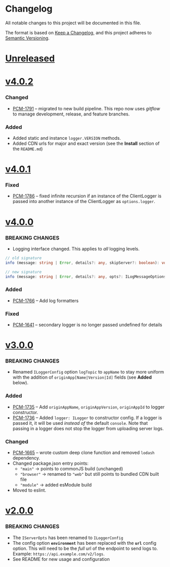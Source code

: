 # Changelog
All notable changes to this project will be documented in this file.

The format is based on [Keep a Changelog](https://keepachangelog.com/en/1.0.0/),
and this project adheres to [Semantic Versioning](https://semver.org/spec/v2.0.0.html).

# [Unreleased](https://github.com/purecloudlabs/genesys-cloud-client-logger/compare/v4.0.2...HEAD)

# [v4.0.2](https://github.com/purecloudlabs/genesys-cloud-client-logger/compare/v4.0.1...v4.0.2)
### Changed
* [PCM-1791](https://inindca.atlassian.net/browse/PCM-1791) – migrated to new build pipeline. This repo now uses _gitflow_ to manage development, release, and feature branches.

### Added
* Added static and instance `logger.VERSION` methods.
* Added CDN urls for major and exact version (see the **Install** section of the `README.md`)

# [v4.0.1](https://github.com/purecloudlabs/genesys-cloud-client-logger/compare/v4.0.0...v4.0.1)
### Fixed
* [PCM-1786](https://inindca.atlassian.net/browse/PCM-1786) – fixed infinite recursion if an instance of the ClientLogger is passed
  into another instance of the ClientLogger as `options.logger`.
# [v4.0.0](https://github.com/purecloudlabs/genesys-cloud-client-logger/compare/v3.0.0...v4.0.0)
### BREAKING CHANGES
* Logging interface changed. This applies to *all* logging levels.
``` ts
// old signature
info (message: string | Error, details?: any, skipServer?: boolean): void;

// new signature
info (message: string | Error, details?: any, opts?: ILogMessageOptions): void;
```

### Added
* [PCM-1766](https://inindca.atlassian.net/browse/PCM-1766) – Add log formatters

### Fixed
* [PCM-1641](https://inindca.atlassian.net/browse/PCM-1741) – secondary logger is no longer passed undefined for details

# [v3.0.0](https://github.com/purecloudlabs/genesys-cloud-client-logger/compare/v2.0.0...v3.0.0)
### BREAKING CHANGES
* Renamed `ILoggerConfig` option `logTopic` to `appName` to stay more uniform with the addition of `originApp[Name|Version|Id]` fields (see **Added** below).

### Added
* [PCM-1735](https://inindca.atlassian.net/browse/PCM-1735) – Add `originAppName`, `originAppVersion`, `originAppId` to logger constructor.
* [PCM-1736](https://inindca.atlassian.net/browse/PCM-1736) – Added `logger: ILogger` to constructor config. If a logger is passed it, it will be used _instead of_ the default `console`.
Note that passing in a logger does not stop the logger from uploading server logs.

### Changed
* [PCM-1665](https://inindca.atlassian.net/browse/PCM-1665) – wrote custom deep clone function and removed `lodash` dependency.
* Changed package.json entry points:
    * `"main"` -> points to commonJS build (unchanged)
    * `"browser"` -> renamed to `"web"` but still points to bundled CDN built file
    * `"module"` -> added esModule build
* Moved to eslint.

# [v2.0.0](https://github.com/purecloudlabs/genesys-cloud-client-logger/compare/v1.0.3...v2.0.0)
### BREAKING CHANGES

* The `IServerOpts` has been renamed to `ILoggerConfig`
* The config option **`environment`** has been replaced with the **`url`** config option. This will need to be the _full_ url of the endpoint to send logs to. Example: `https://api.example.com/v2/logs`.
* See README for new usage and configuration